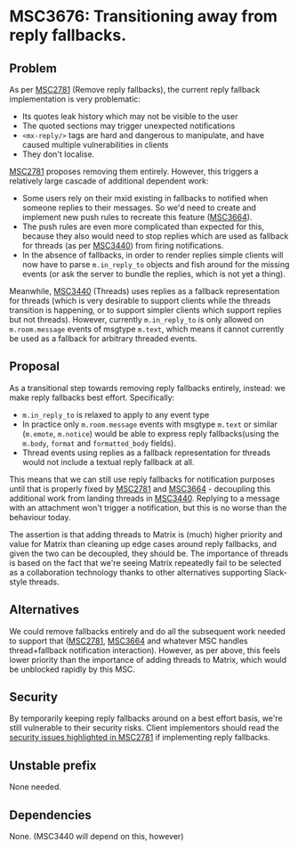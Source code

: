 # MSC3676: Transitioning away from reply fallbacks.

## Problem

As per [MSC2781](https://github.com/matrix-org/matrix-doc/pull/2781)
(Remove reply fallbacks), the current reply fallback implementation is very
problematic:
 * Its quotes leak history which may not be visible to the user
 * The quoted sections may trigger unexpected notifications
 * `<mx-reply/>` tags are hard and dangerous to manipulate, and have caused
   multiple vulnerabilities in clients
 * They don't localise.

[MSC2781](https://github.com/matrix-org/matrix-doc/pull/2781) proposes
removing them entirely.  However, this triggers a relatively large cascade of
additional dependent work:
 * Some users rely on their mxid existing in fallbacks to notified when
   someone replies to their messages.  So we'd need to create and implement
   new push rules to recreate this feature ([MSC3664](https://github.com/matrix-org/matrix-doc/pull/3664)).
 * The push rules are even more complicated than expected for this, because
   they also would need to stop replies which are used as fallback for
   threads (as per [MSC3440](https://github.com/matrix-org/matrix-doc/pull/3440))
   from firing notifications.
 * In the absence of fallbacks, in order to render replies simple clients will
   now have to parse `m.in_reply_to` objects and fish around for the missing
   events (or ask the server to bundle the replies, which is not yet a
   thing).

Meanwhile, [MSC3440](https://github.com/matrix-org/matrix-doc/pull/3440)
(Threads) uses replies as a fallback representation for threads (which is
very desirable to support clients while the threads transition is happening,
or to support simpler clients which support replies but not threads).
However, currently `m.in_reply_to` is only allowed on `m.room.message` events
of msgtype `m.text`, which means it cannot currently be used as a fallback
for arbitrary threaded events.

## Proposal

As a transitional step towards removing reply fallbacks entirely, instead: we
make reply fallbacks best effort.  Specifically:

 * `m.in_reply_to` is relaxed to apply to any event type
 * In practice only `m.room.message` events with msgtype `m.text` or similar
   (`m.emote`, `m.notice`) would be able to express reply fallbacks(using the
   `m.body`, `format` and `formatted_body` fields).
 * Thread events using replies as a fallback representation for threads would
   not include a textual reply fallback at all.

This means that we can still use reply fallbacks for notification purposes
until that is properly fixed by [MSC2781](https://github.com/matrix-org/matrix-doc/pull/2781)
and [MSC3664](https://github.com/matrix-org/matrix-doc/pull/3664) - decoupling this
additional work from landing threads in
[MSC3440](https://github.com/matrix-org/matrix-doc/pull/3440).
Replying to a message with an attachment won't trigger a notification, but
this is no worse than the behaviour today.

The assertion is that adding threads to Matrix is (much) higher priority and
value for Matrix than cleaning up edge cases around reply fallbacks, and
given the two can be decoupled, they should be.  The importance of threads is
based on the fact that we're seeing Matrix repeatedly fail to be selected as
a collaboration technology thanks to other alternatives supporting
Slack-style threads.

## Alternatives

We could remove fallbacks entirely and do all the subsequent work needed to
support that ([MSC2781](https://github.com/matrix-org/matrix-doc/pull/2781),
[MSC3664](https://github.com/matrix-org/matrix-doc/pull/3664) and whatever
MSC handles thread+fallback notification interaction).  However, as per
above, this feels lower priority than the importance of adding threads to
Matrix, which would be unblocked rapidly by this MSC.

## Security 

By temporarily keeping reply fallbacks around on a best effort basis, we're
still vulnerable to their security risks.  Client implementors should read
the [security issues highlighted in MSC2781](https://github.com/deepbluev7/matrix-doc/blob/drop-the-fallbacks/proposals/2781-down-with-the-fallbacks.md#appendix-b-issues-with-the-current-fallbacks)
if implementing reply fallbacks. 

## Unstable prefix

None needed.

## Dependencies

None. (MSC3440 will depend on this, however)
